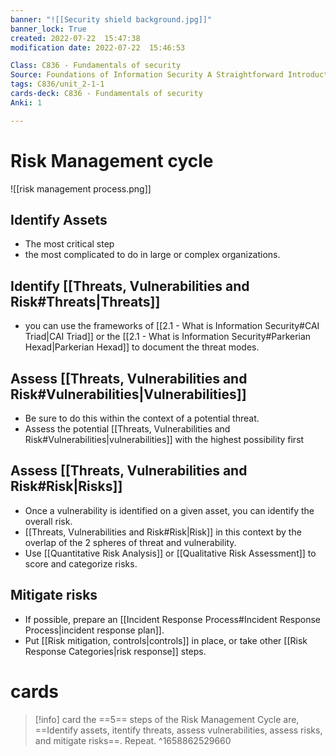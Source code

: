 ```yaml
---
banner: "![[Security shield background.jpg]]"
banner_lock: True
created: 2022-07-22  15:47:38
modification date: 2022-07-22  15:46:53

Class: C836 - Fundamentals of security
Source: Foundations of Information Security A Straightforward Introduction
tags: C836/unit_2-1-1
cards-deck: C836 - Fundamentals of security
Anki: 1

---
```


# Risk Management cycle
![[risk management process.png]]
## Identify Assets
- The most critical step
- the most complicated to do in large or complex organizations.

## Identify [[Threats, Vulnerabilities and Risk#Threats|Threats]]
- you can use the frameworks of [[2.1 - What is Information Security#CAI Triad|CAI Triad]] or the [[2.1 - What is Information Security#Parkerian Hexad|Parkerian Hexad]] to document the threat modes.

## Assess [[Threats, Vulnerabilities and Risk#Vulnerabilities|Vulnerabilities]]
- Be sure to do this within the context of a potential threat.
- Assess the potential [[Threats, Vulnerabilities and Risk#Vulnerabilities|vulnerabilities]] with the highest possibility first

## Assess [[Threats, Vulnerabilities and Risk#Risk|Risks]]
- Once a vulnerability is identified on a given asset, you can identify the overall risk.
- [[Threats, Vulnerabilities and Risk#Risk|Risk]] in this context by the overlap of the 2 spheres of threat and vulnerability. 
- Use [[Quantitative Risk Analysis]] or [[Qualitative Risk Assessment]] to score and categorize risks.

## Mitigate risks
- If possible, prepare an [[Incident Response Process#Incident Response Process|incident response plan]].
- Put [[Risk mitigation, controls|controls]] in place, or take other [[Risk Response Categories|risk response]] steps.


# cards
>[!info] card
>the ==5== steps of the Risk Management Cycle are, ==Identify assets, itentify threats, assess vulnerabilities, assess risks, and mitigate risks==. Repeat.
^1658862529660

